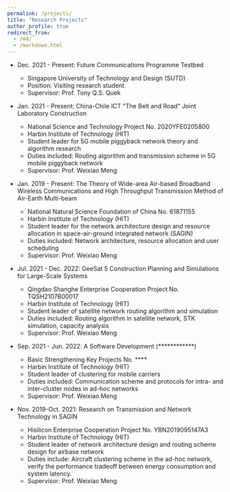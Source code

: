 ```yaml
---
permalink: /projects/
title: "Research Projects"
author_profile: true
redirect_from: 
  - /md/
  - /markdown.html
---
```




* Dec. 2021 - Present: Future Communications Programme Testbed
  * Singapore University of Technology and Design (SUTD)
  * Position: Visiting research student
  * Supervisor: Prof. Tony Q.S. Quek


* Jan. 2021 - Present: China-Chile ICT "The Belt and Road" Joint Laboratory Construction
  * National Science and Technology Project No. 2020YFE0205800
  * Harbin Institute of Technology (HIT)
  * Student leader for 5G mobile piggyback network theory and algorithm research
  * Duties included: Routing algorithm and transmission scheme in 5G mobile piggyback network
  * Supervisor: Prof. Weixiao Meng

* Jan. 2019 - Present: The Theory of Wide-area Air-based Broadband Wireless Communications and High Throughput Transmission Method of Air-Earth Multi-beam
  * National Natural Science Foundation of China No. 61871155
  * Harbin Institute of Technology (HIT)
  * Student leader for the network architecture design and resource allocation in space-air-ground integrated network (SAGIN)
  * Duties included: Network architecture, resource allocation and user scheduling
  * Supervisor: Prof. Weixiao Meng


* Jul. 2021 - Dec. 2022: GeeSat 5 Construction Planning and Simulations for Large-Scale Systems
  * Qingdao Shanghe Enterprise Cooperation Project No. TQSH2107B00017
  * Harbin Institute of Technology (HIT)
  * Student leader of satellite network routing algorithm and simulation
  * Duties included: Routing algorithm in satellite network, STK simulation, capacity analysis
  * Supervisor: Prof. Weixiao Meng
  
  
* Sep. 2021 - Jun. 2022: A Software Development (************)
  * Basic Strengthening Key Projects No. ****
  * Harbin Institute of Technology (HIT)
  * Student leader of clustering for mobile carriers
  * Duties included: Communication scheme and protocols for intra- and inter-cluster nodes in ad-hoc networks
  * Supervisor: Prof. Weixiao Meng
  
 
* Nov. 2019-Oct. 2021: Research on Transmission and Network Technology in SAGIN
  * Hisilicon Enterprise Cooperation Project No. YBN2019095147A3 
  * Harbin Institute of Technology (HIT)
  * Student leader of network architecture design and routing scheme design for airbase network
  * Duties include: Aircraft clustering scheme in the ad-hoc network, verify the performance tradeoff between energy consumption and system latency.
  * Supervisor: Prof. Weixiao Meng

<!---
## Locations of key files/directories

* Basic config options: _config.yml
* Top navigation bar config: _data/navigation.yml
* Single pages: _pages/
* Collections of pages are .md or .html files in:
  * _publications/
  * _portfolio/
  * _posts/
  * _teaching/
  * _talks/
* Footer: _includes/footer.html
* Static files (like PDFs): /files/
* Profile image (can set in _config.yml): images/profile.png

## Tips and hints

* Name a file ".md" to have it render in markdown, name it ".html" to render in HTML.
* Go to the [commit list](https://github.com/academicpages/academicpages.github.io/commits/master) (on your repo) to find the last version Github built with Jekyll. 
  * Green check: successful build
  * Orange circle: building
  * Red X: error
  * No icon: not built

## Resources
 * [Liquid syntax guide](https://shopify.github.io/liquid/tags/control-flow/)

## Markdown guide

### Header three

#### Header four

##### Header five

###### Header six

## Blockquotes

Single line blockquote:

> Quotes are cool.

## Tables

### Table 1

| Entry            | Item   |                                                              |
| --------         | ------ | ------------------------------------------------------------ |
| [John Doe](#)    | 2016   | Description of the item in the list                          |
| [Jane Doe](#)    | 2019   | Description of the item in the list                          |
| [Doe Doe](#)     | 2022   | Description of the item in the list                          |

### Table 2

| Header1 | Header2 | Header3 |
|:--------|:-------:|--------:|
| cell1   | cell2   | cell3   |
| cell4   | cell5   | cell6   |
|-----------------------------|
| cell1   | cell2   | cell3   |
| cell4   | cell5   | cell6   |
|=============================|
| Foot1   | Foot2   | Foot3   |

## Definition Lists

Definition List Title
:   Definition list division.

Startup
:   A startup company or startup is a company or temporary organization designed to search for a repeatable and scalable business model.

#dowork
:   Coined by Rob Dyrdek and his personal body guard Christopher "Big Black" Boykins, "Do Work" works as a self motivator, to motivating your friends.

Do It Live
:   I'll let Bill O'Reilly [explain](https://www.youtube.com/watch?v=O_HyZ5aW76c "We'll Do It Live") this one.

## Unordered Lists (Nested)

  * List item one 
      * List item one 
          * List item one
          * List item two
          * List item three
          * List item four
      * List item two
      * List item three
      * List item four
  * List item two
  * List item three
  * List item four

## Ordered List (Nested)

  1. List item one 
      1. List item one 
          1. List item one
          2. List item two
          3. List item three
          4. List item four
      2. List item two
      3. List item three
      4. List item four
  2. List item two
  3. List item three
  4. List item four

## Buttons

Make any link standout more when applying the `.btn` class.

## Notices

**Watch out!** You can also add notices by appending `{: .notice}` to a paragraph.
{: .notice}

## HTML Tags

### Address Tag

<address>
  1 Infinite Loop<br /> Cupertino, CA 95014<br /> United States
</address>

### Anchor Tag (aka. Link)

This is an example of a [link](http://github.com "Github").

### Abbreviation Tag

The abbreviation CSS stands for "Cascading Style Sheets".

*[CSS]: Cascading Style Sheets

### Cite Tag

"Code is poetry." ---<cite>Automattic</cite>

### Code Tag

You will learn later on in these tests that `word-wrap: break-word;` will be your best friend.

### Strike Tag

This tag will let you <strike>strikeout text</strike>.

### Emphasize Tag

The emphasize tag should _italicize_ text.

### Insert Tag

This tag should denote <ins>inserted</ins> text.

### Keyboard Tag

This scarcely known tag emulates <kbd>keyboard text</kbd>, which is usually styled like the `<code>` tag.

### Preformatted Tag

This tag styles large blocks of code.

<pre>
.post-title {
  margin: 0 0 5px;
  font-weight: bold;
  font-size: 38px;
  line-height: 1.2;
  and here's a line of some really, really, really, really long text, just to see how the PRE tag handles it and to find out how it overflows;
}
</pre>

### Quote Tag

<q>Developers, developers, developers&#8230;</q> &#8211;Steve Ballmer

### Strong Tag

This tag shows **bold text**.

### Subscript Tag

Getting our science styling on with H<sub>2</sub>O, which should push the "2" down.

### Superscript Tag

Still sticking with science and Isaac Newton's E = MC<sup>2</sup>, which should lift the 2 up.

### Variable Tag

This allows you to denote <var>variables</var>.
-->
